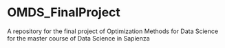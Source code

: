# OMDS_FinalProject
A repository for the final project of Optimization Methods for Data Science for the master course of Data Science in Sapienza 

